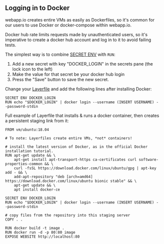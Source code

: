 ## Logging in to Docker

webapp.io creates entire VMs as easily as Dockerfiles, so it's common for our users to use Docker or docker-compose within webapp.io.

Docker hub rate limits requests made by unauthenticated users, so it's imperative to create a docker hub account and log in to it to avoid failing tests.

The simplest way is to combine [SECRET ENV](/docs/layerfile-reference#secret-env) with `RUN`:

1. Add a new secret with key "DOCKER_LOGIN" in the secrets pane (the lock icon to the left)
2. Make the value for that secret be your docker hub login
3. Press the "Save" button to save the new secret.

Change your [Layerfile](/docs/examples/docker) and add the following lines after installing Docker:

```Layerfile
SECRET ENV DOCKER_LOGIN
RUN echo "$DOCKER_LOGIN" | docker login --username (INSERT USERNAME) --password-stdin
```
Full example of Layerfile that installs & runs a docker container, then creates a persistent staging link from it:

```Layerfile
FROM vm/ubuntu:18.04

# To note: Layerfiles create entire VMs, *not* containers!

# install the latest version of Docker, as in the official Docker installation tutorial.
RUN apt-get update && \
    apt-get install apt-transport-https ca-certificates curl software-properties-common && \
    curl -fsSL https://download.docker.com/linux/ubuntu/gpg | apt-key add - && \
    add-apt-repository "deb [arch=amd64] https://download.docker.com/linux/ubuntu bionic stable" && \
    apt-get update && \
    apt install docker-ce

SECRET ENV DOCKER_LOGIN
RUN echo "$DOCKER_LOGIN" | docker login --username (INSERT USERNAME) --password-stdin

# copy files from the repository into this staging server
COPY . .

RUN docker build -t image .
RUN docker run -d -p 80:80 image
EXPOSE WEBSITE http://localhost:80
```

<br />